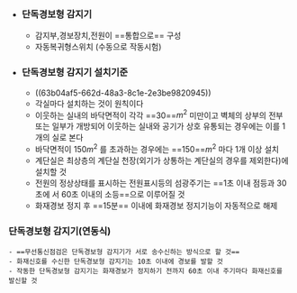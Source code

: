 - ### 단독경보형 감지기
	- 감지부,경보장치,전원이 ==통합으로== 구성
	- 자동복귀형스위치 (수동으로 작동시험)
- ### 단독경보형 감지기 설치기준
	- ((63b04af5-662d-48a3-8c1e-2e3be9820945))
	- 각실마다 설치하는 것이 원칙이다
	- 이웃하는 실내의 바닥면적이 각각 ==30==$m^2$ 미만이고 벽체의 상부의 전부 또는 일부가 개방되어 이웃하는 실내와 공기가 상호 유통되는 경우에는 이를 1개의 실로 본다
	- 바닥면적이 150$m^2$ 를 초과하는 경우에는 ==150==$m^2$ 마다 1개 이상 설치
	- 계단실은 최상층의 계단실 천장(외기가 상통하는 계단실의 경우를 제외한다)에 설치할 것
	- 전원의 정상상태를 표시하는 전원표시등의 섬광주기는 ==1초 이내 점등과 30초에 서 60초 이내의 소등==으로 이루어질 것
	- 화재경보 정지 후 ==15분== 이내에 화재경보 정지기능이 자동적으로 해제
### 단독경보형 감지기(연동식)
	- ==무선통신점검은 단독경보형 감지기가 서로 송수신하는 방식으로 할 것==
	- 화재신호를 수신한 단독경보형 감지기는 10초 이내에 경보를 발할 것
	- 작동한 단독경보형 감지기는 화재경보가 정지하기 전까지 60초 이내 주기마다 화재신호를 발신할 것